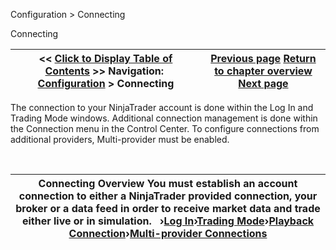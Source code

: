 ﻿


Configuration \> Connecting






















Connecting







| \<\< [Click to Display Table of Contents](connecting.md) \>\> **Navigation:**     [Configuration](configuration-1.md) \> Connecting | [Previous page](clear_browser_cache-1.md) [Return to chapter overview](configuration-1.md) [Next page](log-in-1.md) |
| --- | --- |











The connection to your NinjaTrader account is done within the Log In and Trading Mode windows. Additional connection management is done within the Connection menu in the Control Center. To configure connections from additional providers, Multi\-provider must be enabled.


 




| Connecting Overview You must establish an account connection to either a NinjaTrader provided connection, your broker or a data feed in order to receive market data and trade either live or in simulation.    ›[Log In](log-in-1.md)›[Trading Mode](trading-mode-1.md)›[Playback Connection](playback_connecting_connection-1.md)›[Multi\-provider Connections](multi-provider-connections-1.md) |
| --- |









